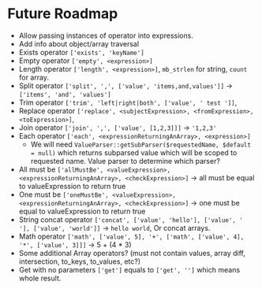 # Future Roadmap

* Allow passing instances of operator into expressions.
* Add info about object/array traversal
* Exists operator `['exists', 'keyName']`
* Empty operator `['empty', <expression>]`
* Length operator `['length', <expression>]`, `mb_strlen` for string, `count` for array.
* Split operator `['split', ',', ['value', 'items,and,values']]` -> `['items', 'and', 'values']`
* Trim operator `['trim', 'left|right|both', ['value', ' test ']]`,
* Replace operator `['replace', <subjectExpression>, <fromExpression>, <toExpression>]`,
* Join operator `['join', ',', ['value', [1,2,3]]]` -> `'1,2,3'`
* Each operator `['each', <expressionReturningAnArray>, <expression>]`
    * We will need `ValueParser::getSubParser($requestedName, $default = null)` which returns subparsed value which will be scoped to requested name. Value parser to determine which parser?
* All must be `['allMustBe', <valueExpression>, <expressionReturningAnArray>, <checkExpression>]` -> all must be equal to valueExpression to return true
* One must be `['oneMustBe', <valueExpression>, <expressionReturningAnArray>, <checkExpression>]` -> one must be equal to valueExpression to return true 
* String concat operator `['concat', ['value', 'hello'], ['value', ' '], ['value', 'world']]` -> `hello world`, Or concat arrays.
* Math operator `['math', ['value', 5], '+', ['math', ['value', 4], '*', ['value', 3]]]` -> 5 + (4 * 3)
* Some additional Array operators? (must not contain values, array diff, intersection, to_keys, to_values, etc?)
* Get with no parameters `['get']` equals to `['get', '']` which means whole result.